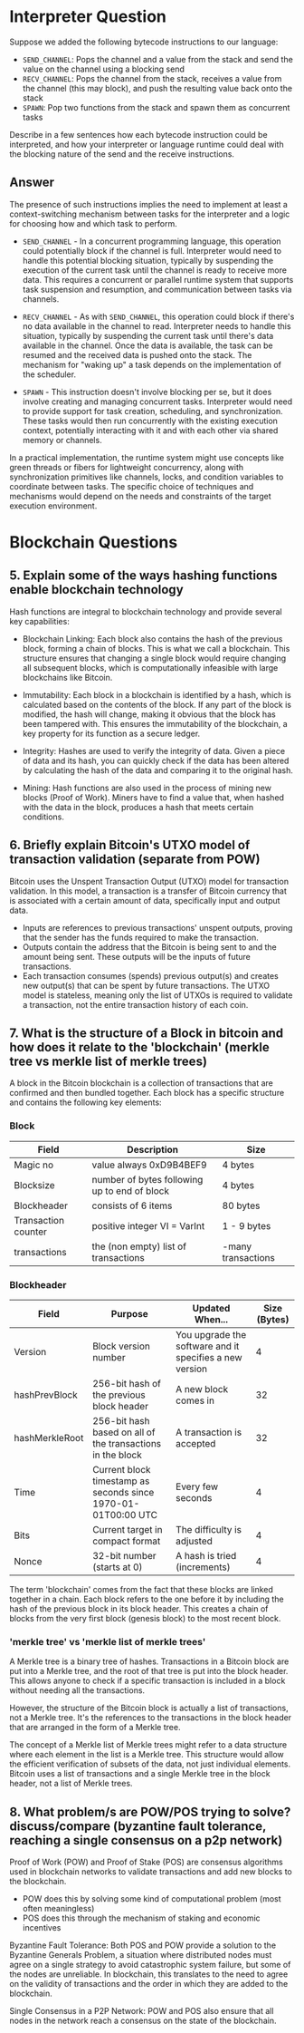 # Interpreter Question

Suppose we added the following bytecode instructions to our language:
- `SEND_CHANNEL`:
    Pops the channel and a value from the stack and send the value on the channel using a blocking send
- `RECV_CHANNEL`:
    Pops the channel from the stack, receives a value from the channel (this may block), and push the resulting value back onto the stack
- `SPAWN`:
    Pop two functions from the stack and spawn them as concurrent tasks 

Describe in a few sentences how each bytecode instruction could be interpreted, and how your interpreter or language runtime could deal with the blocking nature of the send and the receive instructions.

## Answer

The presence of such instructions implies the need to implement at least a context-switching mechanism between tasks for the interpreter and a logic for choosing how and which task to perform. 

- `SEND_CHANNEL` - In a concurrent programming language, this operation could potentially block if the channel is full. Interpreter would need to handle this potential blocking situation, typically by suspending the execution of the current task until the channel is ready to receive more data. This requires a concurrent or parallel runtime system that supports task suspension and resumption, and communication between tasks via channels.

- `RECV_CHANNEL` - As with `SEND_CHANNEL`, this operation could block if there's no data available in the channel to read. Interpreter needs to handle this situation, typically by suspending the current task until there's data available in the channel. Once the data is available, the task can be resumed and the received data is pushed onto the stack. The mechanism for "waking up" a task depends on the implementation of the scheduler.

- `SPAWN` - This instruction doesn't involve blocking per se, but it does involve creating and managing concurrent tasks. Interpreter would need to provide support for task creation, scheduling, and synchronization. These tasks would then run concurrently with the existing execution context, potentially interacting with it and with each other via shared memory or channels.

In a practical implementation, the runtime system might use concepts like green threads or fibers for lightweight concurrency, along with synchronization primitives like channels, locks, and condition variables to coordinate between tasks. The specific choice of techniques and mechanisms would depend on the needs and constraints of the target execution environment.

# Blockchain Questions

## 5. Explain some of the ways hashing functions enable blockchain technology

Hash functions are integral to blockchain technology and provide several key capabilities:

- Blockchain Linking: Each block also contains the hash of the previous block, forming a chain of blocks. This is what we call a blockchain. This structure ensures that changing a single block would require changing all subsequent blocks, which is computationally infeasible with large blockchains like Bitcoin.

- Immutability: Each block in a blockchain is identified by a hash, which is calculated based on the contents of the block. If any part of the block is modified, the hash will change, making it obvious that the block has been tampered with. This ensures the immutability of the blockchain, a key property for its function as a secure ledger.

- Integrity: Hashes are used to verify the integrity of data. Given a piece of data and its hash, you can quickly check if the data has been altered by calculating the hash of the data and comparing it to the original hash.

- Mining: Hash functions are also used in the process of mining new blocks (Proof of Work). Miners have to find a value that, when hashed with the data in the block, produces a hash that meets certain conditions.

## 6. Briefly explain Bitcoin's UTXO model of transaction validation (separate from POW)

Bitcoin uses the Unspent Transaction Output (UTXO) model for transaction validation. In this model, a transaction is a transfer of Bitcoin currency that is associated with a certain amount of data, specifically input and output data.

- Inputs are references to previous transactions' unspent outputs, proving that the sender has the funds required to make the transaction.
- Outputs contain the address that the Bitcoin is being sent to and the amount being sent. These outputs will be the inputs of future transactions.
- Each transaction consumes (spends) previous output(s) and creates new output(s) that can be spent by future transactions. The UTXO model is stateless, meaning only the list of UTXOs is required to validate a transaction, not the entire transaction history of each coin.

## 7. What is the structure of a Block in bitcoin and how does it relate to the 'blockchain' (merkle tree vs merkle list of merkle trees)

A block in the Bitcoin blockchain is a collection of transactions that are confirmed and then bundled together. Each block has a specific structure and contains the following key elements:

### Block
| Field               | Description                                  | Size                                    |
| --                  | --                                           | --                                      |
| Magic no            | value always 0xD9B4BEF9                      | 4 bytes                                 |
| Blocksize           | number of bytes following up to end of block | 4 bytes                                 |
| Blockheader         | consists  of 6 items                         | 80 bytes                                |
| Transaction counter | positive integer VI = VarInt                 | 1 - 9 bytes                             |
| transactions        | the (non empty) list of transactions         | <Transaction counter>-many transactions |

### Blockheader
| Field           | Purpose                                                       | Updated When...                                         | Size (Bytes)   |
| --              | --                                                            | --                                                      | --             |
| Version         | Block version number                                          | You upgrade the software and it specifies a new version | 4              |
| hashPrevBlock   | 256-bit hash of the previous block header                     | A new block comes in                                    | 32             |
| hashMerkleRoot  | 256-bit hash based on all of the transactions in the block    | A transaction is accepted                               | 32             |
| Time            | Current block timestamp as seconds since 1970-01-01T00:00 UTC | Every few seconds                                       | 4              |
| Bits            | Current target in compact format                              | The difficulty is adjusted                              | 4              |
| Nonce           | 32-bit number (starts at 0)                                   | A hash is tried (increments)                            | 4              |

The term 'blockchain' comes from the fact that these blocks are linked together in a chain. Each block refers to the one before it by including the hash of the previous block in its block header. This creates a chain of blocks from the very first block (genesis block) to the most recent block.

### 'merkle tree' vs 'merkle list of merkle trees'

A Merkle tree is a binary tree of hashes. Transactions in a Bitcoin block are put into a Merkle tree, and the root of that tree is put into the block header. This allows anyone to check if a specific transaction is included in a block without needing all the transactions.

However, the structure of the Bitcoin block is actually a list of transactions, not a Merkle tree. It's the references to the transactions in the block header that are arranged in the form of a Merkle tree.

The concept of a Merkle list of Merkle trees might refer to a data structure where each element in the list is a Merkle tree. This structure would allow the efficient verification of subsets of the data, not just individual elements. Bitcoin uses a list of transactions and a single Merkle tree in the block header, not a list of Merkle trees.

## 8. What problem/s are POW/POS trying to solve? discuss/compare (byzantine fault tolerance, reaching a single consensus on a p2p network)

Proof of Work (POW) and Proof of Stake (POS) are consensus algorithms used in blockchain networks to validate transactions and add new blocks to the blockchain.

- POW does this by solving some kind of computational problem (most often meaningless)
- POS does this through the mechanism of staking and economic incentives

Byzantine Fault Tolerance: Both POS and POW provide a solution to the Byzantine Generals Problem, a situation where distributed nodes must agree on a single strategy to avoid catastrophic system failure, but some of the nodes are unreliable. In blockchain, this translates to the need to agree on the validity of transactions and the order in which they are added to the blockchain.

Single Consensus in a P2P Network: POW and POS also ensure that all nodes in the network reach a consensus on the state of the blockchain.
